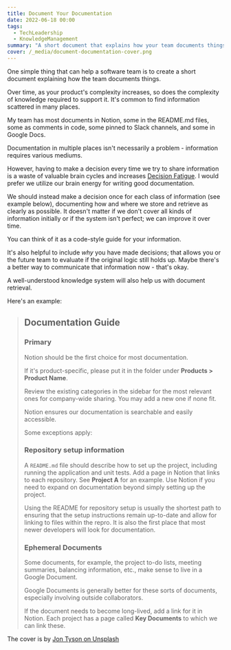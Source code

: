 ```yaml
---
title: Document Your Documentation
date: 2022-06-18 00:00
tags:
  - TechLeadership
  - KnowledgeManagement
summary: "A short document that explains how your team documents things."
cover: /_media/document-documentation-cover.png
---
```


One simple thing that can help a software team is to create a short document explaining how the team documents things.

Over time, as your product's complexity increases, so does the complexity of knowledge required to support it. It's common to find information scattered in many places.

My team has most documents in Notion, some in the README.md files, some as comments in code, some pinned to Slack channels, and some in Google Docs.

Documentation in multiple places isn't necessarily a problem -  information requires various mediums.

However, having to make a decision every time we try to share information is a waste of valuable brain cycles and increases [Decision Fatigue](https://en.wikipedia.org/wiki/Decision_fatigue). I would prefer we utilize our brain energy for writing good documentation.

We should instead make a decision once for each class of information (see example below), documenting how and where we store and retrieve as clearly as possible. It doesn't matter if we don't cover all kinds of information initially or if the system isn't perfect; we can improve it over time.

You can think of it as a code-style guide for your information.

It's also helpful to include *why* you have made decisions; that allows you or the future team to evaluate if the original logic still holds up. Maybe there's a better way to communicate that information now - that's okay.

A well-understood knowledge system will also help us with document retrieval.

Here's an example:

> ## Documentation Guide
>
> ### Primary
>
> Notion should be the first choice for most documentation.
> 
> If it's product-specific, please put it in the folder under **Products > Product Name**.
> 
> Review the existing categories in the sidebar for the most relevant ones for company-wide sharing. You may add a new one if none fit.
>
>  Notion ensures our documentation is searchable and easily accessible.
> 
> Some exceptions apply:
> 
> ### Repository setup information
>
> A `README.md` file should describe how to set up the project, including running the application and unit tests.
> Add a page in Notion that links to each repository. See **Project A** for an example.
> Use Notion if you need to expand on documentation beyond simply setting up the project.
> 
> Using the README for repository setup is usually the shortest path to ensuring that the setup instructions remain up-to-date and allow for linking to files within the repro. It is also the first place that most newer developers will look for documentation.
>
> ### Ephemeral Documents
> 
> Some documents, for example, the project to-do lists, meeting summaries, balancing information, etc., make sense to live in a Google Document.
>
> Google Documents is generally better for these sorts of documents,  especially involving outside collaborators.
> 
> If the document needs to become long-lived, add a link for it in Notion. Each project has a page called **Key Documents** to which we can link these.
>

The cover is by [Jon Tyson on Unsplash](https://unsplash.com/@jontyson)